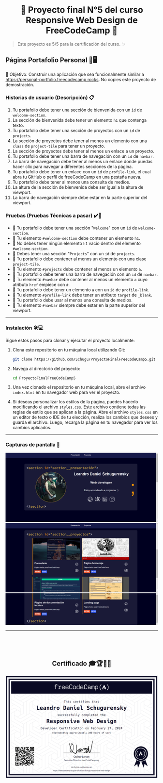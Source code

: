 <h1 align='center'>🌟 Proyecto final N°5 del curso Responsive Web Design de FreeCodeCamp 🌟</h1>

> Este proyecto es 5/5 para la certificación del curso. :sparkles:

## Página Portafolio Personal 💼🖥️
🎯 Objetivo: Construir una aplicación que sea funcionalmente similar a https://personal-portfolio.freecodecamp.rocks. No copies este proyecto de demostración.

### Historias de usuario (Descripción) 📋
1. Tu portafolio debe tener una sección de bienvenida con un <code>id</code> de <code>welcome-section</code>.
2. La sección de bienvenida debe tener un elemento <code>h1</code> que contenga texto.
3. Tu portafolio debe tener una sección de proyectos con un <code>id</code> de <code>projects</code>.
4. La sección de proyectos debe tener al menos un elemento con una <code>class</code> de <code>project-tile</code> para tener un proyecto.
5. La sección de proyectos debe tener al menos un enlace a un proyecto.
6. Tu portafolio debe tener una barra de navegación con un <code>id</code> de <code>navbar</code>.
7. La barra de navegación debe tener al menos un enlace donde puedas hacer clic para navegar a diferentes secciones de la página.
8. Tu portafolio debe tener un enlace con un <code>id</code> de <code>profile-link</code>, el cual abra tu GitHub o perfil de freeCodeCamp en una pestaña nueva.
9. Tu portafolio debe tener al menos una consulta de medios.
10. La altura de la sección de bienvenida debe ser igual a la altura de viewport.
11. La barra de navegación siempre debe estar en la parte superior del viewport.

### Pruebas (Pruebas Técnicas a pasar) ✔️🔬 
- 🧪 Tu portafolio debe tener una sección "<code>Welcome</code>" con un <code>id</code> de <code>welcome-section</code>.
- 🧪 Tu elemento <code>#welcome-section</code> debe contener un elemento <code>h1</code>.
- 🧪 No debes tener ningún elemento <code>h1</code> vacío dentro del elemento <code>#welcome-section</code>.
- 🧪 Debes tener una sección "<code>Projects</code>" con un <code>id</code> de <code>projects</code>.
- 🧪 Tu portafolio debe contener al menos un elemento con una clase <code>project-tile</code>.
- 🧪 Tu elemento <code>#projects</code> debe contener al menos un elemento <code>a</code>.
- 🧪 Tu portafolio debe tener una barra de navegación con un <code>id</code> de <code>navbar</code>.
- 🧪 Tu elemento <code>#navbar</code> debe contener al menos un elemento <code>a</code> cuyo atributo <code>href</code> empiece con <code>#</code>.
- 🧪 Tu portafolio debe tener un elemento <code>a</code> con un <code>id</code> de <code>profile-link</code>.
- 🧪 Tu elemento <code>#profile-link</code> debe tener un atributo <code>target</code> de <code>_blank</code>.
- 🧪 Tu portafolio debe usar al menos una consulta de medios.
- 🧪 Tu elemento <code>#navbar</code> siempre debe estar en la parte superior del viewport.
  
------------

### Instalación 🛠️💻

Sigue estos pasos para clonar y ejecutar el proyecto localmente:

1. Clona este repositorio en tu máquina local utilizando Git:

    ```bash
    git clone https://github.com/Schugu/ProyectoFinalFreeCodeCamp5.git
    ```

2. Navega al directorio del proyecto:

    ```bash
    cd ProyectoFinalFreeCodeCamp5
    ```

3. Una vez clonado el repositorio en tu máquina local, abre el archivo `index.html` en tu navegador web para ver el proyecto.

4. Si deseas personalizar los estilos de la página, puedes hacerlo modificando el archivo `styles.css`. Este archivo contiene todas las reglas de estilo que se aplican a la página. Abre el archivo `styles.css` en un editor de texto o IDE de tu elección, realiza los cambios que desees y guarda el archivo. Luego, recarga la página en tu navegador para ver los cambios aplicados.

------------

### Capturas de pantalla 📸
<img src='media/CapturaDePantalla1.png' alt='CapturaDePantalla1'>
<img src='media/CapturaDePantalla2.png' alt='CapturaDePantalla2'>
<img src='media/CapturaDePantalla3.png' alt='CapturaDePantalla3'>

------------
<br><br><br>
<h2 align='center'>Certificado 🎓🏆🏅📜</h2>
<img src='media/Certificado.png' alt='Certificado'>
